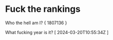 # Fuck the rankings

Who the hell am I?
{ 1807136 }

What fucking year is it?
[ 2024-03-20T10:55:34Z ]
